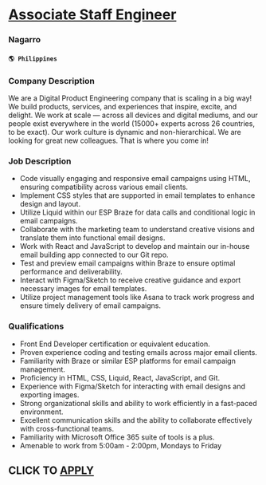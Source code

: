 # [Associate Staff Engineer](https://www.remotewlb.com/apply/associate-staff-engineer-73805)  
### Nagarro  
#### `🌎 Philippines`  

### Company Description

We are a Digital Product Engineering company that is scaling in a big way! We build products, services, and experiences that inspire, excite, and delight. We work at scale — across all devices and digital mediums, and our people exist everywhere in the world (15000+ experts across 26 countries, to be exact). Our work culture is dynamic and non-hierarchical. We are looking for great new colleagues. That is where you come in!

### Job Description

  * Code visually engaging and responsive email campaigns using HTML, ensuring compatibility across various email clients. 
  * Implement CSS styles that are supported in email templates to enhance design and layout. 
  * Utilize Liquid within our ESP Braze for data calls and conditional logic in email campaigns. 
  * Collaborate with the marketing team to understand creative visions and translate them into functional email designs. 
  * Work with React and JavaScript to develop and maintain our in-house email building app connected to our Git repo. 
  * Test and preview email campaigns within Braze to ensure optimal performance and deliverability. 
  * Interact with Figma/Sketch to receive creative guidance and export necessary images for email templates. 
  * Utilize project management tools like Asana to track work progress and ensure timely delivery of email campaigns. 

### Qualifications

  * Front End Developer certification or equivalent education. 
  * Proven experience coding and testing emails across major email clients. 
  * Familiarity with Braze or similar ESP platforms for email campaign management. 
  * Proficiency in HTML, CSS, Liquid, React, JavaScript, and Git. 
  * Experience with Figma/Sketch for interacting with email designs and exporting images. 
  * Strong organizational skills and ability to work efficiently in a fast-paced environment. 
  * Excellent communication skills and the ability to collaborate effectively with cross-functional teams. 
  * Familiarity with Microsoft Office 365 suite of tools is a plus. 
  * Amenable to work from 5:00am - 2:00pm, Mondays to Friday

  
## CLICK TO [APPLY](https://www.remotewlb.com/apply/associate-staff-engineer-73805)

